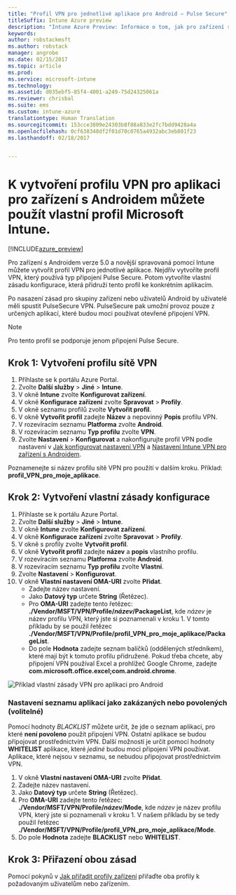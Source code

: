 ```yaml
---
title: "Profil VPN pro jednotlivé aplikace pro Android – Pulse Secure"
titleSuffix: Intune Azure preview
description: "Intune Azure Preview: Informace o tom, jak pro zařízení s Androidem spravovaná pomocí Intune vytvořit profil VPN pro aplikaci"
keywords: 
author: robstackmsft
ms.author: robstack
manager: angrobe
ms.date: 02/15/2017
ms.topic: article
ms.prod: 
ms.service: microsoft-intune
ms.technology: 
ms.assetid: d035ebf5-85f4-4001-a249-75d24325061a
ms.reviewer: chrisbal
ms.suite: ems
ms.custom: intune-azure
translationtype: Human Translation
ms.sourcegitcommit: 153cce3809e24303b8f88a833e2fc7bdd9428a4a
ms.openlocfilehash: 0cf638348df2f01d70c0765a4932abc3eb801f23
ms.lasthandoff: 02/18/2017


---
```


# <a name="use-a-microsoft-intune-custom-profile-to-create-a-per-app-vpn-profile-for-android-devices"></a>K vytvoření profilu VPN pro aplikaci pro zařízení s Androidem můžete použít vlastní profil Microsoft Intune.

[!INCLUDE[azure_preview](../includes/azure_preview.md)]

Pro zařízení s Androidem verze 5.0 a novější spravovaná pomocí Intune můžete vytvořit profil VPN pro jednotlivé aplikace. Nejdřív vytvoříte profil VPN, který používá typ připojení Pulse Secure. Potom vytvoříte vlastní zásadu konfigurace, která přidruží tento profil ke konkrétním aplikacím.

Po nasazení zásad pro skupiny zařízení nebo uživatelů Android by uživatelé měli spustit PulseSecure VPN. PulseSecure pak umožní provoz pouze z určených aplikací, které budou moci používat otevřené připojení VPN.

> [!NOTE]
>
> Pro tento profil se podporuje jenom připojení Pulse Secure.


## <a name="step-1-create-a-vpn-profile"></a>Krok 1: Vytvoření profilu sítě VPN


1. Přihlaste se k portálu Azure Portal.
2. Zvolte **Další služby** > **Jiné** > **Intune**.
3. V okně **Intune** zvolte **Konfigurovat zařízení**.
2. V okně **Konfigurace zařízení** zvolte **Spravovat** > **Profily**.
2. V okně seznamu profilů zvolte **Vytvořit profil**.
3. V okně **Vytvořit profil** zadejte **Název** a nepovinný **Popis** profilu VPN.
4. V rozevíracím seznamu **Platforma** zvolte **Android**.
5. V rozevíracím seznamu **Typ profilu** zvolte **VPN**.
3. Zvolte **Nastavení** > **Konfigurovat** a nakonfigurujte profil VPN podle nastavení v [Jak konfigurovat nastavení VPN](how-to-configure-vpn-settings.md) a [Nastavení Intune VPN pro zařízení s Androidem](vpn-for-android.md).

Poznamenejte si název profilu sítě VPN pro použití v dalším kroku. Příklad: **profil_VPN_pro_moje_aplikace**.

## <a name="step-2-create-a-custom-configuration-policy"></a>Krok 2: Vytvoření vlastní zásady konfigurace

1. Přihlaste se k portálu Azure Portal.
2. Zvolte **Další služby** > **Jiné** > **Intune**.
3. V okně **Intune** zvolte **Konfigurovat zařízení**.
2. V okně **Konfigurace zařízení** zvolte **Spravovat** > **Profily**.
3. V okně s profily zvolte **Vytvořit profil**.
4. V okně **Vytvořit profil** zadejte **název** a **popis** vlastního profilu.
5. V rozevíracím seznamu **Platforma** zvolte **Android**.
6. V rozevíracím seznamu **Typ profilu** zvolte **Vlastní**.
7. Zvolte **Nastavení** > **Konfigurovat**.
3. V okně **Vlastní nastavení OMA-URI** zvolte **Přidat**.
    - Zadejte název nastavení.
    - Jako **Datový typ** určete **String** (Řetězec).
    - Pro **OMA-URI** zadejte tento řetězec: **./Vendor/MSFT/VPN/Profile/*název*/PackageList**, kde *název* je název profilu VPN, který jste si poznamenali v kroku 1. V tomto příkladu by se použil řetězec **./Vendor/MSFT/VPN/Profile/profil_VPN_pro_moje_aplikace/PackageList**.
    - Do pole **Hodnota** zadejte seznam balíčků (oddělených středníkem), které mají být k tomuto profilu přidružené. Pokud třeba chcete, aby připojení VPN používal Excel a prohlížeč Google Chrome, zadejte **com.microsoft.office.excel;com.android.chrome**.

![Příklad vlastní zásady VPN pro aplikaci pro Android](./media/android_per_app_vpn_oma_uri.png)

### <a name="set-your-app-list-to-blacklist-or-whitelist-optional"></a>Nastavení seznamu aplikací jako zakázaných nebo povolených (volitelné)
  Pomocí hodnoty *BLACKLIST* můžete určit, že jde o seznam aplikací, pro které **není povoleno** použít připojení VPN. Ostatní aplikace se budou připojovat prostřednictvím VPN.
Další možností je určit pomocí hodnoty **WHITELIST** aplikace, které *jediné* budou moci připojení VPN používat. Aplikace, které nejsou v seznamu, se nebudou připojovat prostřednictvím VPN.
  1.    V okně **Vlastní nastavení OMA-URI** zvolte **Přidat**.
  2.    Zadejte název nastavení.
  3.    Jako **Datový typ** určete **String** (Řetězec).
  4.    Pro **OMA-URI** zadejte tento řetězec: **./Vendor/MSFT/VPN/Profile/*název*/Mode**, kde *název* je název profilu VPN, který jste si poznamenali v kroku 1. V našem příkladu by se tedy použil řetězec **./Vendor/MSFT/VPN/Profile/profil_VPN_pro_moje_aplikace/Mode**.
  5.    Do pole **Hodnota** zadejte **BLACKLIST** nebo **WHITELIST**.



## <a name="step-3-assign-both-policies"></a>Krok 3: Přiřazení obou zásad

Pomocí pokynů v [Jak přiřadit profily zařízení](how-to-assign-device-profiles.md) přiřaďte oba profily k požadovaným uživatelům nebo zařízením.

